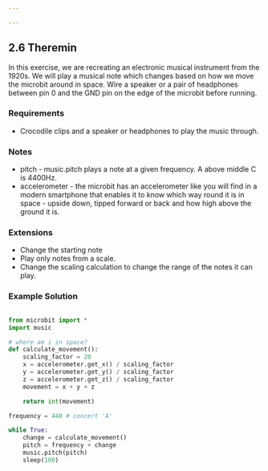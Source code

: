 ```yaml
---

---
```

## 2.6 Theremin

In this exercise, we are recreating an electronic musical instrument from the 1920s. We will play a
musical note which changes based on how we move the microbit around in space. Wire a speaker or a
pair of headphones between pin 0 and the GND pin on the edge of the microbit before running.


### Requirements

* Crocodile clips and a speaker or headphones to play the music through.


### Notes

* pitch - music.pitch plays a note at a given frequency. A above middle C is 4400Hz.
* accelerometer - the microbit has an accelerometer like you will find in a modern smartphone that enables it to know which way round it is in space - upside down, tipped forward or back and how high above the ground it is.


### Extensions

* Change the starting note
* Play only notes from a scale.
* Change the scaling calculation to change the range of the notes it can play.


### Example Solution

```python

from microbit import *
import music

# where am i in space?
def calculate_movement():
    scaling_factor = 20
    x = accelerometer.get_x() / scaling_factor
    y = accelerometer.get_y() / scaling_factor
    z = accelerometer.get_z() / scaling_factor
    movement = x + y + z

    return int(movement)

frequency = 440 # concert 'A'

while True:
    change = calculate_movement()
    pitch = frequency + change    
    music.pitch(pitch)
    sleep(100)

```
